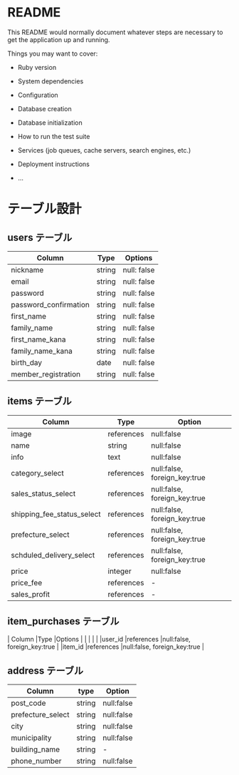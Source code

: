 # README

This README would normally document whatever steps are necessary to get the
application up and running.

Things you may want to cover:

* Ruby version

* System dependencies

* Configuration

* Database creation

* Database initialization

* How to run the test suite

* Services (job queues, cache servers, search engines, etc.)

* Deployment instructions

* ...

# テーブル設計

## users テーブル

|Column                 |Type        |Options            |
|-----------------------|------------|-------------------|
|nickname               |string      |null: false        |
|email                  |string      |null: false        | 
|password               |string      |null: false        | 
|password_confirmation  |string      |null: false        | 
|first_name             |string      |null: false        |
|family_name            |string      |null: false        |
|first_name_kana        |string      |null: false        |
|family_name_kana       |string      |null: false        | 
|birth_day              |date        |null: false        | 
|member_registration    |string      |null: false        |



## items テーブル

|Column                       |Type        |Option                        |                             
|-----------------------------|------------|------------------------------|
|image                        |references  |null:false                    |
|name                         |string      |null:false                    |
|info                         |text        |null:false                    |
|category_select              |references  |null:false, foreign_key:true  |
|sales_status_select          |references  |null:false, foreign_key:true  |
|shipping_fee_status_select   |references  |null:false, foreign_key:true  |
|prefecture_select            |references  |null:false, foreign_key:true  |
|schduled_delivery_select     |references  |null:false, foreign_key:true  |
|price                        |integer     |null:false                    |
|price_fee                    |references  |-                             |
|sales_profit                 |references  |-                             |


##  item_purchases テーブル

| Column        |Type           |Options                         |
|               |               |                                |
|user_id        |references     |null:false, foreign_key:true    |
|item_id        |references     |null:false, foreign_key:true    |



##  address テーブル

|Column                 |type        |Option           |
|-----------------------|------------|-----------------|
|post_code              |string      |null:false       |
|prefecture_select      |string      |null:false       |
|city                   |string      |null:false       |
|municipality           |string      |null:false       |
|building_name          |string      |-                |
|phone_number           |string      |null:false       |



